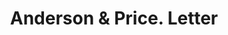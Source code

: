 ---
doi: 10.7916/D80303KX
date_other: '1908'
date_other_textual: '1908'
form: correspondence
genre:
- Letters (correspondence)
name:
- Anderson & Price
object_in_context_url: https://biggert.cul.columbia.edu/items/view/ave_biggert_00789
subject_hierarchical_geographic:
- Portsmouth, New Hampshire, United States
subject_name:
- Anderson & Price
title: Anderson & Price. Letter
sort_title: Anderson & Price. Letter
call_number: ave_biggert_00789
coordinates:
- 43.07555555555556,-70.76055555555556
pid: ave_biggert_00789
identifiers: ave_biggert_00789
thumbnail: https://derivativo-2.library.columbia.edu/iiif/2/ldpd:345429/full/!256,256/0/native.jpg
permalink: "/biggert/ave_biggert_00789/"
layout: iiif-image-page
---
